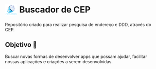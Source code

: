 <h1>
    <a href="https://www.globo.com/">
     <img align="center" width="40px" src="https://github.com/manuelfbfilho/Burcador_CEP/blob/main/Fernandes.png?raw=true"></a>
    <span> Buscador de CEP</span>
</h1>

Repositório criado para realizar pesquisa de endereço e DDD, através do CEP.

## Objetivo 🎯
Buscar novas formas de desenvolver apps que possam ajudar, facilitar nossas aplicações e criações a serem desenvolvidas.
